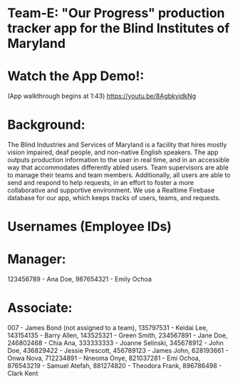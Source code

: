 # Team-E: "Our Progress" production tracker app for the Blind Institutes of Maryland

# Watch the App Demo!: 
(App walkthrough begins at 1:43)
https://youtu.be/8AgbkyidkNg

# Background:
The Blind Industries and Services of Maryland is a facility that hires mostly vision impaired, deaf
people, and non-native English speakers. The app outputs production information to the user in real
time, and in an accessible way that accommodates differently abled users.
Team supervisors are able to manage their teams and team members. Additionally, all users are able 
to send and respond to help requests, in an effort to foster a more collaborative and supportive 
environment.
We use a Realtime Firebase database for our app, which keeps tracks of users, teams, and requests.

# Usernames (Employee IDs)
# Manager: 
123456789 - Ana Doe, 987654321 - Emily Ochoa

# Associate:
007 - James Bond (not assigned to a team), 135797531 - Keidai Lee, 143154135 - Barry Allen,
143525321 - Green Smith, 234567891 - Jane Doe, 246802468 - Chia Ana, 333333333 - Joanne Selinski,
345678912 - John Doe, 436829422 - Jessie Prescott, 456789123 - James John, 628193661 - Onwa Nova,
712234891 - Nneoma Onye, 821037281 - Emi Ochoa, 876543219 - Samuel Atefah,
881274820 - Theodora Frank, 896786498 - Clark Kent

